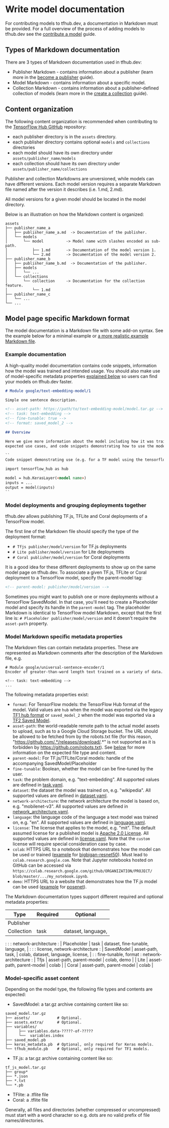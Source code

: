 <!--* freshness: { owner: 'wgierke' reviewed: '2021-05-17' review_interval: '3 months' } *-->

# Write model documentation

For contributing models to tfhub.dev, a documentation in Markdown must be
provided. For a full overview of the process of adding models to tfhub.dev see
the [contribute a model](contribute_a_model.md) guide.

## Types of Markdown documentation

There are 3 types of Markdown documentation used in tfhub.dev:

*   Publisher Markdown - contains information about a publisher (learn more in
    the [become a publisher](publish.md) guide).
*   Model Markdown - contains information about a specific model.
*   Collection Markdown - contains information about a publisher-defined
    collection of models (learn more in the
    [create a collection](creating_a_collection.md) guide).

## Content organization

The following content organization is recommended when contributing to the
[TensorFlow Hub GitHub](https://github.com/tensorflow/hub) repository:

*   each publisher directory is in the `assets` directory.
*   each publisher directory contains optional `models` and `collections`
    directories
*   each model should have its own directory under
    `assets/publisher_name/models`
*   each collection should have its own directory under
    `assets/publisher_name/collections`

Publisher and collection Markdowns are unversioned, while models can have
different versions. Each model version requires a separate Markdown file named
after the version it describes (i.e. 1.md, 2.md).

All model versions for a given model should be located in the model directory.

Below is an illustration on how the Markdown content is organized:

```
assets
├── publisher_name_a
│   ├── publisher_name_a.md  -> Documentation of the publisher.
│   └── models
│       └── model          -> Model name with slashes encoded as sub-path.
│           ├── 1.md       -> Documentation of the model version 1.
│           └── 2.md       -> Documentation of the model version 2.
├── publisher_name_b
│   ├── publisher_name_b.md  -> Documentation of the publisher.
│   ├── models
│   │   └── ...
│   └── collections
│       └── collection     -> Documentation for the collection feature.
│           └── 1.md
├── publisher_name_c
│   └── ...
└── ...
```

## Model page specific Markdown format

The model documentation is a Markdown file with some add-on syntax. See the
example below for a minimal example or
[a more realistic example Markdown file](https://github.com/tensorflow/tfhub.dev/blob/master/examples/docs/tf2_model_example.md).

### Example documentation

A high-quality model documentation contains code snippets, information how the
model was trained and intended usage. You should also make use of model-specific
metadata properties
[explained below](#model-markdown-specific-metadata-properties) so users can
find your models on tfhub.dev faster.

```markdown
# Module google/text-embedding-model/1

Simple one sentence description.

<!-- asset-path: https://path/to/text-embedding-model/model.tar.gz -->
<!-- task: text-embedding -->
<!-- fine-tunable: true -->
<!-- format: saved_model_2 -->

## Overview

Here we give more information about the model including how it was trained,
expected use cases, and code snippets demonstrating how to use the model:

``
Code snippet demonstrating use (e.g. for a TF model using the tensorflow_hub library)

import tensorflow_hub as hub

model = hub.KerasLayer(<model name>)
inputs = ...
output = model(inputs)
``
```

### Model deployments and grouping deployments together

tfhub.dev allows publishing TF.js, TFLite and Coral deployments of a TensorFlow
model.

The first line of the Markdown file should specify the type of the deployment
format:

*   `# Tfjs publisher/model/version` for TF.js deployments
*   `# Lite publisher/model/version` for Lite deployments
*   `# Coral publisher/model/version` for Coral deployments

It is a good idea for these different deployments to show up on the same model
page on tfhub.dev. To associate a given TF.js, TFLite or Coral deployment to a
TensorFlow model, specify the parent-model tag:

```markdown
<!-- parent-model: publisher/model/version -->
```

Sometimes you might want to publish one or more deployments without a TensorFlow
SavedModel. In that case, you'll need to create a Placeholder model and specify
its handle in the `parent-model` tag. The placeholder Markdown is identical to
TensorFlow model Markdown, except that the first line is: `# Placeholder
publisher/model/version` and it doesn't require the `asset-path` property.

### Model Markdown specific metadata properties

The Markdown files can contain metadata properties. These are represented as
Markdown comments after the description of the Markdown file, e.g.

```
# Module google/universal-sentence-encoder/1
Encoder of greater-than-word length text trained on a variety of data.

<!-- task: text-embedding -->
...
```

The following metadata properties exist:

*   `format`: For TensorFlow models: the TensorFlow Hub format of the model.
    Valid values are `hub` when the model was exported via the legacy
    [TF1 hub format](exporting_hub_format.md) or `saved_model_2` when the model
    was exported via a [TF2 Saved Model](exporting_tf2_saved_model.md).
*   `asset-path`: the world-readable remote path to the actual model assets to
    upload, such as to a Google Cloud Storage bucket. The URL should be allowed
    to be fetched from by the robots.txt file (for this reason,
    "https://github.com/.*/releases/download/.*" is not supported as it is
    forbidden by https://github.com/robots.txt). See
    [below](#model-specific-asset-content) for more information on the expected
    file type and content.
*   `parent-model`: For TF.js/TFLite/Coral models: handle of the accompanying
    SavedModel/Placeholder
*   `fine-tunable`: Boolean, whether the model can be fine-tuned by the user.
*   `task`: the problem domain, e.g. "text-embedding". All supported values are
    defined in
    [task.yaml](https://github.com/tensorflow/tfhub.dev/blob/master/tags/task.yaml).
*   `dataset`: the dataset the model was trained on, e.g. "wikipedia". All
    supported values are defined in
    [dataset.yaml](https://github.com/tensorflow/tfhub.dev/blob/master/tags/dataset.yaml).
*   `network-architecture`: the network architecture the model is based on, e.g.
    "mobilenet-v3". All supported values are defined in
    [network_architecture.yaml](https://github.com/tensorflow/tfhub.dev/blob/master/tags/network_architecture.yaml).
*   `language`: the language code of the language a text model was trained on,
    e.g. "en". All supported values are defined in
    [language.yaml](https://github.com/tensorflow/tfhub.dev/blob/master/tags/language.yaml).
*   `license`: The license that applies to the model, e.g. "mit". The default
    assumed license for a published model is
    [Apache 2.0 License](https://opensource.org/licenses/Apache-2.0). All
    supported values are defined in
    [license.yaml](https://github.com/tensorflow/tfhub.dev/blob/master/tags/license.yaml).
    Note that the `custom` license will require special consideration case by
    case.
*   `colab`: HTTPS URL to a notebook that demonstrates how the model can be used
    or trained
    ([example](https://colab.sandbox.google.com/github/tensorflow/hub/blob/master/examples/colab/bigbigan_with_tf_hub.ipynb)
    for [bigbigan-resnet50](https://tfhub.dev/deepmind/bigbigan-resnet50/1)).
    Must lead to `colab.research.google.com`. Note that Jupyter notebooks hosted
    on GitHub can be accessed via
    `https://colab.research.google.com/github/ORGANIZATION/PROJECT/
    blob/master/.../my_notebook.ipynb`.
*   `demo`: HTTPS URL to a website that demonstrates how the TF.js model can be
    used ([example](https://teachablemachine.withgoogle.com/train/pose) for
    [posenet](https://tfhub.dev/tensorflow/tfjs-model/posenet/mobilenet/float/075/1/default/1)).

The Markdown documentation types support different required and optional
metadata properties:

| Type        | Required                 | Optional                           |
| ----------- | ------------------------ | ---------------------------------- |
| Publisher   |                          |                                    |
| Collection  | task                     | dataset, language,                 |
:             :                          : network-architecture               :
| Placeholder | task                     | dataset, fine-tunable, language,   |
:             :                          : license, network-architecture      :
| SavedModel  | asset-path, task,        | colab, dataset, language, license, |
:             : fine-tunable, format     : network-architecture               :
| Tfjs        | asset-path, parent-model | colab, demo                        |
| Lite        | asset-path, parent-model | colab                              |
| Coral       | asset-path, parent-model | colab                              |

### Model-specific asset content

Depending on the model type, the following file types and contents are expected:

*   SavedModel: a tar.gz archive containing content like so:

```
saved_model.tar.gz
├── assets/            # Optional.
├── assets.extra/      # Optional.
├── variables/
│     ├── variables.data-?????-of-?????
│     └──  variables.index
├── saved_model.pb
├── keras_metadata.pb  # Optional, only required for Keras models.
└── tfhub_module.pb    # Optional, only required for TF1 models.
```

*   TF.js: a tar.gz archive containing content like so:

```
tf_js_model.tar.gz
├── group*
├── *.json
├── *.txt
└── *.pb
```

*   TFlite: a .tflite file
*   Coral: a .tflite file

Generally, all files and directories (whether compressed or uncompressed) must
start with a word character so e.g. dots are no valid prefix of file
names/directories.
